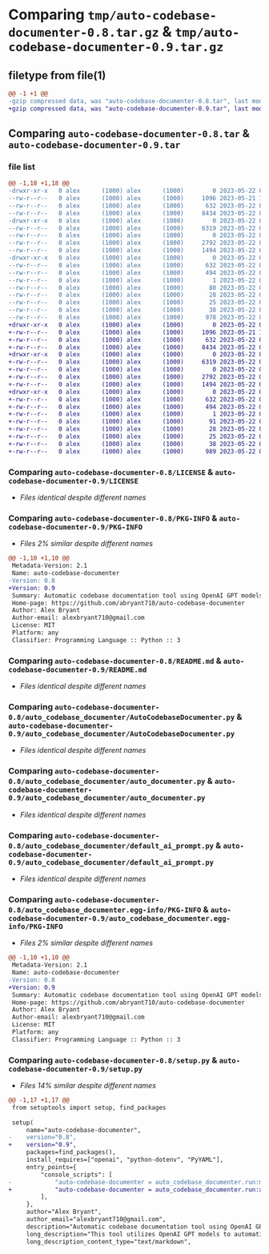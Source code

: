 # Comparing `tmp/auto-codebase-documenter-0.8.tar.gz` & `tmp/auto-codebase-documenter-0.9.tar.gz`

## filetype from file(1)

```diff
@@ -1 +1 @@
-gzip compressed data, was "auto-codebase-documenter-0.8.tar", last modified: Mon May 22 06:11:25 2023, max compression
+gzip compressed data, was "auto-codebase-documenter-0.9.tar", last modified: Mon May 22 06:19:40 2023, max compression
```

## Comparing `auto-codebase-documenter-0.8.tar` & `auto-codebase-documenter-0.9.tar`

### file list

```diff
@@ -1,18 +1,18 @@
-drwxr-xr-x   0 alex      (1000) alex      (1000)        0 2023-05-22 06:11:25.664662 auto-codebase-documenter-0.8/
--rw-r--r--   0 alex      (1000) alex      (1000)     1096 2023-05-21 13:35:47.000000 auto-codebase-documenter-0.8/LICENSE
--rw-r--r--   0 alex      (1000) alex      (1000)      632 2023-05-22 06:11:25.664662 auto-codebase-documenter-0.8/PKG-INFO
--rw-r--r--   0 alex      (1000) alex      (1000)     8434 2023-05-22 06:01:50.000000 auto-codebase-documenter-0.8/README.md
-drwxr-xr-x   0 alex      (1000) alex      (1000)        0 2023-05-22 06:11:25.664662 auto-codebase-documenter-0.8/auto_codebase_documenter/
--rw-r--r--   0 alex      (1000) alex      (1000)     6319 2023-05-22 06:04:12.000000 auto-codebase-documenter-0.8/auto_codebase_documenter/AutoCodebaseDocumenter.py
--rw-r--r--   0 alex      (1000) alex      (1000)        0 2023-05-22 05:41:30.000000 auto-codebase-documenter-0.8/auto_codebase_documenter/__init__.py
--rw-r--r--   0 alex      (1000) alex      (1000)     2792 2023-05-22 06:04:12.000000 auto-codebase-documenter-0.8/auto_codebase_documenter/auto_documenter.py
--rw-r--r--   0 alex      (1000) alex      (1000)     1494 2023-05-22 01:01:13.000000 auto-codebase-documenter-0.8/auto_codebase_documenter/default_ai_prompt.py
-drwxr-xr-x   0 alex      (1000) alex      (1000)        0 2023-05-22 06:11:25.664662 auto-codebase-documenter-0.8/auto_codebase_documenter.egg-info/
--rw-r--r--   0 alex      (1000) alex      (1000)      632 2023-05-22 06:11:25.000000 auto-codebase-documenter-0.8/auto_codebase_documenter.egg-info/PKG-INFO
--rw-r--r--   0 alex      (1000) alex      (1000)      494 2023-05-22 06:11:25.000000 auto-codebase-documenter-0.8/auto_codebase_documenter.egg-info/SOURCES.txt
--rw-r--r--   0 alex      (1000) alex      (1000)        1 2023-05-22 06:11:25.000000 auto-codebase-documenter-0.8/auto_codebase_documenter.egg-info/dependency_links.txt
--rw-r--r--   0 alex      (1000) alex      (1000)       80 2023-05-22 06:11:25.000000 auto-codebase-documenter-0.8/auto_codebase_documenter.egg-info/entry_points.txt
--rw-r--r--   0 alex      (1000) alex      (1000)       28 2023-05-22 06:11:25.000000 auto-codebase-documenter-0.8/auto_codebase_documenter.egg-info/requires.txt
--rw-r--r--   0 alex      (1000) alex      (1000)       25 2023-05-22 06:11:25.000000 auto-codebase-documenter-0.8/auto_codebase_documenter.egg-info/top_level.txt
--rw-r--r--   0 alex      (1000) alex      (1000)       38 2023-05-22 06:11:25.664662 auto-codebase-documenter-0.8/setup.cfg
--rw-r--r--   0 alex      (1000) alex      (1000)      978 2023-05-22 06:10:56.000000 auto-codebase-documenter-0.8/setup.py
+drwxr-xr-x   0 alex      (1000) alex      (1000)        0 2023-05-22 06:19:40.515934 auto-codebase-documenter-0.9/
+-rw-r--r--   0 alex      (1000) alex      (1000)     1096 2023-05-21 13:35:47.000000 auto-codebase-documenter-0.9/LICENSE
+-rw-r--r--   0 alex      (1000) alex      (1000)      632 2023-05-22 06:19:40.515934 auto-codebase-documenter-0.9/PKG-INFO
+-rw-r--r--   0 alex      (1000) alex      (1000)     8434 2023-05-22 06:01:50.000000 auto-codebase-documenter-0.9/README.md
+drwxr-xr-x   0 alex      (1000) alex      (1000)        0 2023-05-22 06:19:40.505934 auto-codebase-documenter-0.9/auto_codebase_documenter/
+-rw-r--r--   0 alex      (1000) alex      (1000)     6319 2023-05-22 06:04:12.000000 auto-codebase-documenter-0.9/auto_codebase_documenter/AutoCodebaseDocumenter.py
+-rw-r--r--   0 alex      (1000) alex      (1000)        0 2023-05-22 05:41:30.000000 auto-codebase-documenter-0.9/auto_codebase_documenter/__init__.py
+-rw-r--r--   0 alex      (1000) alex      (1000)     2792 2023-05-22 06:04:12.000000 auto-codebase-documenter-0.9/auto_codebase_documenter/auto_documenter.py
+-rw-r--r--   0 alex      (1000) alex      (1000)     1494 2023-05-22 01:01:13.000000 auto-codebase-documenter-0.9/auto_codebase_documenter/default_ai_prompt.py
+drwxr-xr-x   0 alex      (1000) alex      (1000)        0 2023-05-22 06:19:40.515934 auto-codebase-documenter-0.9/auto_codebase_documenter.egg-info/
+-rw-r--r--   0 alex      (1000) alex      (1000)      632 2023-05-22 06:19:40.000000 auto-codebase-documenter-0.9/auto_codebase_documenter.egg-info/PKG-INFO
+-rw-r--r--   0 alex      (1000) alex      (1000)      494 2023-05-22 06:19:40.000000 auto-codebase-documenter-0.9/auto_codebase_documenter.egg-info/SOURCES.txt
+-rw-r--r--   0 alex      (1000) alex      (1000)        1 2023-05-22 06:19:40.000000 auto-codebase-documenter-0.9/auto_codebase_documenter.egg-info/dependency_links.txt
+-rw-r--r--   0 alex      (1000) alex      (1000)       91 2023-05-22 06:19:40.000000 auto-codebase-documenter-0.9/auto_codebase_documenter.egg-info/entry_points.txt
+-rw-r--r--   0 alex      (1000) alex      (1000)       28 2023-05-22 06:19:40.000000 auto-codebase-documenter-0.9/auto_codebase_documenter.egg-info/requires.txt
+-rw-r--r--   0 alex      (1000) alex      (1000)       25 2023-05-22 06:19:40.000000 auto-codebase-documenter-0.9/auto_codebase_documenter.egg-info/top_level.txt
+-rw-r--r--   0 alex      (1000) alex      (1000)       38 2023-05-22 06:19:40.515934 auto-codebase-documenter-0.9/setup.cfg
+-rw-r--r--   0 alex      (1000) alex      (1000)      989 2023-05-22 06:18:43.000000 auto-codebase-documenter-0.9/setup.py
```

### Comparing `auto-codebase-documenter-0.8/LICENSE` & `auto-codebase-documenter-0.9/LICENSE`

 * *Files identical despite different names*

### Comparing `auto-codebase-documenter-0.8/PKG-INFO` & `auto-codebase-documenter-0.9/PKG-INFO`

 * *Files 2% similar despite different names*

```diff
@@ -1,10 +1,10 @@
 Metadata-Version: 2.1
 Name: auto-codebase-documenter
-Version: 0.8
+Version: 0.9
 Summary: Automatic codebase documentation tool using OpenAI GPT models
 Home-page: https://github.com/abryant710/auto-codebase-documenter
 Author: Alex Bryant
 Author-email: alexbryant710@gmail.com
 License: MIT
 Platform: any
 Classifier: Programming Language :: Python :: 3
```

### Comparing `auto-codebase-documenter-0.8/README.md` & `auto-codebase-documenter-0.9/README.md`

 * *Files identical despite different names*

### Comparing `auto-codebase-documenter-0.8/auto_codebase_documenter/AutoCodebaseDocumenter.py` & `auto-codebase-documenter-0.9/auto_codebase_documenter/AutoCodebaseDocumenter.py`

 * *Files identical despite different names*

### Comparing `auto-codebase-documenter-0.8/auto_codebase_documenter/auto_documenter.py` & `auto-codebase-documenter-0.9/auto_codebase_documenter/auto_documenter.py`

 * *Files identical despite different names*

### Comparing `auto-codebase-documenter-0.8/auto_codebase_documenter/default_ai_prompt.py` & `auto-codebase-documenter-0.9/auto_codebase_documenter/default_ai_prompt.py`

 * *Files identical despite different names*

### Comparing `auto-codebase-documenter-0.8/auto_codebase_documenter.egg-info/PKG-INFO` & `auto-codebase-documenter-0.9/auto_codebase_documenter.egg-info/PKG-INFO`

 * *Files 2% similar despite different names*

```diff
@@ -1,10 +1,10 @@
 Metadata-Version: 2.1
 Name: auto-codebase-documenter
-Version: 0.8
+Version: 0.9
 Summary: Automatic codebase documentation tool using OpenAI GPT models
 Home-page: https://github.com/abryant710/auto-codebase-documenter
 Author: Alex Bryant
 Author-email: alexbryant710@gmail.com
 License: MIT
 Platform: any
 Classifier: Programming Language :: Python :: 3
```

### Comparing `auto-codebase-documenter-0.8/setup.py` & `auto-codebase-documenter-0.9/setup.py`

 * *Files 14% similar despite different names*

```diff
@@ -1,17 +1,17 @@
 from setuptools import setup, find_packages
 
 setup(
     name="auto-codebase-documenter",
-    version="0.8",
+    version="0.9",
     packages=find_packages(),
     install_requires=["openai", "python-dotenv", "PyYAML"],
     entry_points={
         "console_scripts": [
-            "auto-codebase-documenter = auto_codebase_documenter.run:main",
+            "auto-codebase-documenter = auto_codebase_documenter.run:auto_documenter",
         ],
     },
     author="Alex Bryant",
     author_email="alexbryant710@gmail.com",
     description="Automatic codebase documentation tool using OpenAI GPT models",
     long_description="This tool utilizes OpenAI GPT models to automatically assess and document a codebase by generating written assessments for each file.",
     long_description_content_type="text/markdown",
```

